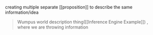 creating multiple separate [[proposition]] to describe the same information/idea
 > Wumpus world description thing([[Inference Engine Example]]) , where we are throwing information